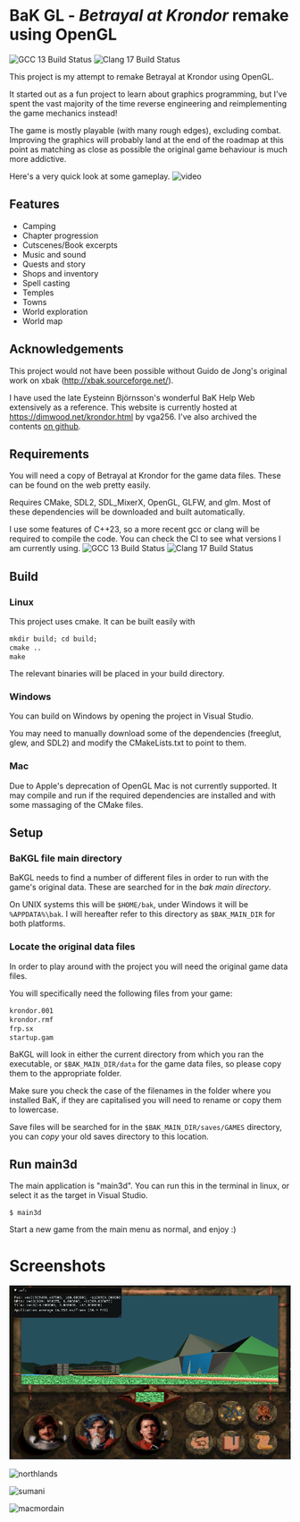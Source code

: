 
# BaK GL - _Betrayal at Krondor_ remake using OpenGL

![GCC 13 Build Status](https://github.com/xavieran/BaKGL/actions/workflows/gcc.yml/badge.svg)
![Clang 17 Build Status](https://github.com/xavieran/BaKGL/actions/workflows/clang.yml/badge.svg)

This project is my attempt to remake Betrayal at Krondor using OpenGL.

It started out as a fun project to learn about graphics programming, but I've spent the vast majority of the time reverse engineering and reimplementing the game mechanics instead!

The game is mostly playable (with many rough edges), excluding combat. Improving the graphics will probably land at the end of the roadmap at this point as matching as close as possible the original game behaviour is much more addictive.

Here's a very quick look at some gameplay.
![video](https://github.com/xavieran/blog/blob/master/resources/video/intro_film.gif?raw=true "Intro Video")
## Features
* Camping
* Chapter progression
* Cutscenes/Book excerpts
* Music and sound
* Quests and story
* Shops and inventory
* Spell casting
* Temples
* Towns
* World exploration
* World map

## Acknowledgements

This project would not have been possible without Guido de Jong's original work on xbak (http://xbak.sourceforge.net/).

I have used the late Eysteinn Björnsson's wonderful BaK Help Web extensively as a reference. This website is currently hosted at https://dimwood.net/krondor.html by vga256. I've also archived the contents [on github](https://github.com/xavieran/BaKHelpWeb).

## Requirements
You will need a copy of Betrayal at Krondor for the game data files. These can be found on the web pretty easily.

Requires CMake, SDL2, SDL_MixerX, OpenGL, GLFW, and glm. Most of these dependencies will be downloaded and built automatically.

I use some features of C++23, so a more recent gcc or clang will be required to compile the code. You can check the CI to see what versions I am currently using.
![GCC 13 Build Status](https://github.com/xavieran/BaKGL/actions/workflows/gcc.yml/badge.svg)
![Clang 17 Build Status](https://github.com/xavieran/BaKGL/actions/workflows/clang.yml/badge.svg)

## Build
### Linux
This project uses cmake. It can be built easily with
```
mkdir build; cd build;
cmake ..
make
```

The relevant binaries will be placed in your build directory.

### Windows
You can build on Windows by opening the project in Visual Studio.

You may need to manually download some of the dependencies (freeglut, glew, and SDL2) and modify the CMakeLists.txt to point to them.

### Mac
Due to Apple's deprecation of OpenGL Mac is not currently supported. It may compile and run if the required dependencies are installed and with some massaging of the CMake files.

## Setup
### BaKGL file main directory
BaKGL needs to find a number of different files in order to run with the game's original data. These are searched for in the _bak main directory_.

On UNIX systems this will be `$HOME/bak`, under Windows it will be `%APPDATA%\bak`. I will hereafter refer to this directory as `$BAK_MAIN_DIR` for both platforms.

### Locate the original data files
In order to play around with the project you will need the original game data files.

You will specifically need the following files from your game: 
```
krondor.001
krondor.rmf
frp.sx
startup.gam
```

BaKGL will look in either the current directory from which you ran the executable, or `$BAK_MAIN_DIR/data` for the game data files, so please copy them to the appropriate folder.

Make sure you check the case of the filenames in the folder where you installed BaK, if they are capitalised you will need to rename or copy them to lowercase.

Save files will be searched for in the `$BAK_MAIN_DIR/saves/GAMES` directory, you can _copy_ your old saves directory to this location.

## Run main3d
The main application is "main3d". You can run this in the terminal in linux, or select it as the target in Visual Studio.

```
$ main3d
```

Start a new game from the main menu as normal, and enjoy :)

# Screenshots
![waterfall_ui](screenshots/waterfall_ui.png?raw=true "Waterfall near Tyr-Sog with UI")

![northlands](screenshots/northlands.png?raw=true "Town in Northlands")

![sumani](screenshots/sumani.png?raw=true "Lamut Inn")

![macmordain](screenshots/macmordain.png?raw=true "Mac Mordain Cadall")
